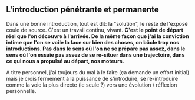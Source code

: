 ## L'introduction pénétrante et permanente

Dans une bonne introduction, tout est dit: la "solution", le reste de l'exposé coule de source.
C'est un travail continu, vivant. **C'est le point de départ réel que l'on découvre à l'arrivée.
De la même façon que j'ai la conviction intime que l'on se voile la face sur bien des choses, on bâcle trop nos introductions.
Pas dans le sens où l'on ne se prépare pas assez, dans le sens où l'on essaie pas assez de se re-situer dans une trajectoire,
dans ce qui nous a propulsé au départ, nos moteurs.**

A titre personnel, j'ai toujours du mal à le faire (ça demande un effort initial) mais je crois fermement à la puissance
de s'introduire, se ré-introduire comme la voie la plus directe (le seule ?) vers une évolution / réflexion personnelle.

